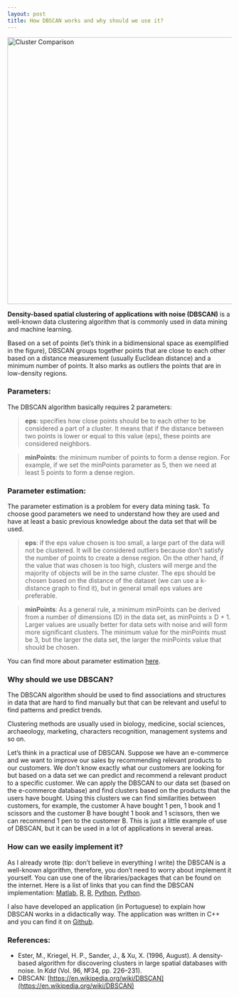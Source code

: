 ```yaml
---
layout: post
title: How DBSCAN works and why should we use it?
---
```


<img src="{{ site.baseurl }}/images/cluster-comparison.png" alt="Cluster Comparison" style="width: 600px;"/>

**Density-based spatial clustering of applications with noise (DBSCAN)** is a well-known data clustering algorithm that is commonly used in data mining and machine learning.

Based on a set of points (let’s think in a bidimensional space as exemplified in the figure), DBSCAN groups together points that are close to each other based on a distance measurement (usually Euclidean distance) and a minimum number of points. It also marks as outliers the points that are in low-density regions.

### Parameters:

The DBSCAN algorithm basically requires 2 parameters:
> **eps**: specifies how close points should be to each other to be considered a part of a cluster. It means that if the distance between two points is lower or equal to this value (eps), these points are considered neighbors.

> **minPoints**: the minimum number of points to form a dense region. For example, if we set the minPoints parameter as 5, then we need at least 5 points to form a dense region.

### Parameter estimation:

The parameter estimation is a problem for every data mining task. To choose good parameters we need to understand how they are used and have at least a basic previous knowledge about the data set that will be used.
> **eps**: if the eps value chosen is too small, a large part of the data will not be clustered. It will be considered outliers because don’t satisfy the number of points to create a dense region. On the other hand, if the value that was chosen is too high, clusters will merge and the majority of objects will be in the same cluster. The eps should be chosen based on the distance of the dataset (we can use a k-distance graph to find it), but in general small eps values are preferable.

> **minPoints**: As a general rule, a minimum minPoints can be derived from a number of dimensions (D) in the data set, as minPoints ≥ D + 1. Larger values are usually better for data sets with noise and will form more significant clusters. The minimum value for the minPoints must be 3, but the larger the data set, the larger the minPoints value that should be chosen.

You can find more about parameter estimation [here](https://en.wikipedia.org/wiki/DBSCAN#Parameter_estimation).

### Why should we use DBSCAN?

The DBSCAN algorithm should be used to find associations and structures in data that are hard to find manually but that can be relevant and useful to find patterns and predict trends.

Clustering methods are usually used in biology, medicine, social sciences, archaeology, marketing, characters recognition, management systems and so on.

Let’s think in a practical use of DBSCAN. Suppose we have an e-commerce and we want to improve our sales by recommending relevant products to our customers. We don’t know exactly what our customers are looking for but based on a data set we can predict and recommend a relevant product to a specific customer. We can apply the DBSCAN to our data set (based on the e-commerce database) and find clusters based on the products that the users have bought. Using this clusters we can find similarities between customers, for example, the customer A have bought 1 pen, 1 book and 1 scissors and the customer B have bought 1 book and 1 scissors, then we can recommend 1 pen to the customer B. This is just a little example of use of DBSCAN, but it can be used in a lot of applications in several areas.

### How can we easily implement it?

As I already wrote (tip: don’t believe in everything I write) the DBSCAN is a well-known algorithm, therefore, you don’t need to worry about implement it yourself. You can use one of the libraries/packages that can be found on the internet. Here is a list of links that you can find the DBSCAN implementation: [Matlab,](https://www.mathworks.com/matlabcentral/fileexchange/52905-dbscan-clustering-algorithm) [R,](https://cran.r-project.org/web/packages/dbscan/index.html) [R,](https://github.com/mhahsler/dbscan) [Python,](http://scikit-learn.org/stable/modules/generated/sklearn.cluster.DBSCAN.html) [Python](https://github.com/choffstein/dbscan).

I also have developed an application (in Portuguese) to explain how DBSCAN works in a didactically way. The application was written in C++ and you can find it on [Github](https://github.com/kelvins/DBSCAN).

### References:
- Ester, M., Kriegel, H. P., Sander, J., & Xu, X. (1996, August). A density-based algorithm for discovering clusters in large spatial databases with noise. In *Kdd* (Vol. 96, №34, pp. 226–231).
- DBSCAN: [https://en.wikipedia.org/wiki/DBSCAN](https://en.wikipedia.org/wiki/DBSCAN)
